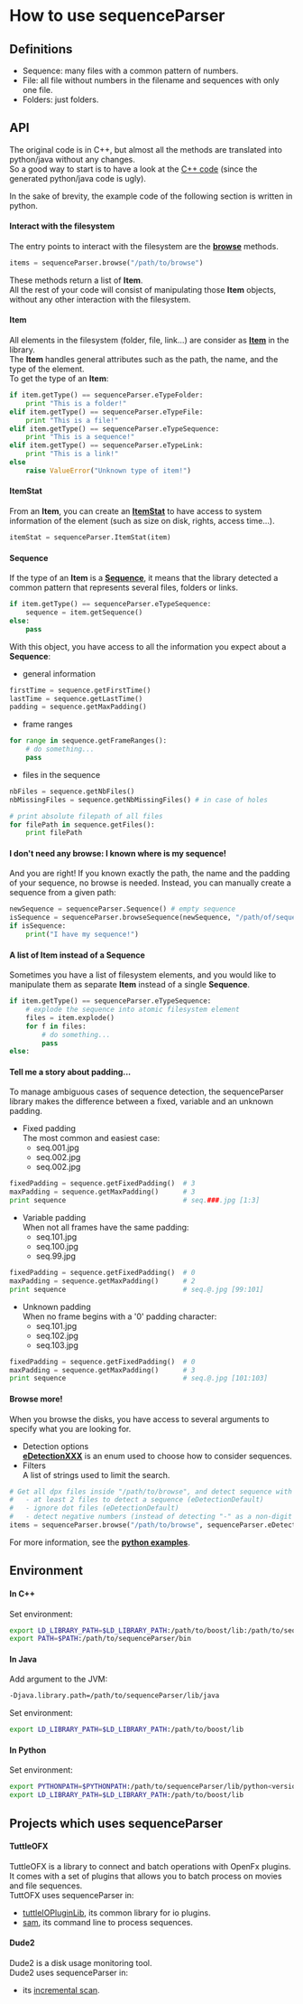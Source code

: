 # How to use sequenceParser

## Definitions
* Sequence: many files with a common pattern of numbers.
* File: all file without numbers in the filename and sequences with only one file.
* Folders: just folders.

## API
The original code is in C++, but almost all the methods are translated into python/java without any changes.  
So a good way to start is to have a look at the [C++ code](src/sequenceParser) (since the generated python/java code is ugly).  

In the sake of brevity, the example code of the following section is written in python.

#### Interact with the filesystem
The entry points to interact with the filesystem are the [__browse__](src/sequenceParser/filesystem.hpp) methods.
```python
items = sequenceParser.browse("/path/to/browse")
```
These methods return a list of __Item__.  
All the rest of your code will consist of manipulating those __Item__ objects, without any other interaction with the filesystem.

#### Item
All elements in the filesystem (folder, file, link...) are consider as [__Item__](src/sequenceParser/Item.hpp) in the library.  
The __Item__ handles general attributes such as the path, the name, and the type of the element.  
To get the type of an __Item__:
```python
if item.getType() == sequenceParser.eTypeFolder:
    print "This is a folder!"
elif item.getType() == sequenceParser.eTypeFile:
    print "This is a file!"
elif item.getType() == sequenceParser.eTypeSequence:
    print "This is a sequence!"
elif item.getType() == sequenceParser.eTypeLink:
    print "This is a link!"
else
    raise ValueError("Unknown type of item!")
```

#### ItemStat
From an __Item__, you can create an [__ItemStat__](src/sequenceParser/ItemStat.hpp) to have access to system information of the element (such as size on disk, rights, access time...).
```python
itemStat = sequenceParser.ItemStat(item)
```

#### Sequence
If the type of an __Item__ is a [__Sequence__](src/sequenceParser/Sequence.hpp), it means that the library detected a common pattern that represents several files, folders or links.
```python
if item.getType() == sequenceParser.eTypeSequence:
    sequence = item.getSequence()
else:
    pass
```

With this object, you have access to all the information you expect about a __Sequence__:
* general information
```python
firstTime = sequence.getFirstTime()
lastTime = sequence.getLastTime()
padding = sequence.getMaxPadding()
```

* frame ranges
```python
for range in sequence.getFrameRanges():
    # do something...
    pass
```

* files in the sequence
```python
nbFiles = sequence.getNbFiles()
nbMissingFiles = sequence.getNbMissingFiles() # in case of holes

# print absolute filepath of all files
for filePath in sequence.getFiles():
    print filePath
```

#### I don't need any browse: I known where is my sequence!
And you are right! If you known exactly the path, the name and the padding of your sequence, no browse is needed. Instead, you can manually create a sequence from a given path:
```python
newSequence = sequenceParser.Sequence() # empty sequence
isSequence = sequenceParser.browseSequence(newSequence, "/path/of/sequence-###.jpg")
if isSequence:
    print("I have my sequence!")
```

#### A list of Item instead of a Sequence
Sometimes you have a list of filesystem elements, and you would like to manipulate them as separate __Item__ instead of a single __Sequence__.
```python
if item.getType() == sequenceParser.eTypeSequence:
    # explode the sequence into atomic filesystem element
    files = item.explode()
    for f in files:
        # do something...
        pass
else:
```

#### Tell me a story about padding...
To manage ambiguous cases of sequence detection, the sequenceParser library makes the difference between a fixed, variable and an unknown padding.

* Fixed padding  
The most common and easiest case:
    * seq.001.jpg
    * seq.002.jpg
    * seq.002.jpg
```python
fixedPadding = sequence.getFixedPadding()  # 3
maxPadding = sequence.getMaxPadding()      # 3
print sequence                             # seq.###.jpg [1:3]
```

* Variable padding  
When not all frames have the same padding:
    * seq.101.jpg
    * seq.100.jpg
    * seq.99.jpg
```python
fixedPadding = sequence.getFixedPadding()  # 0
maxPadding = sequence.getMaxPadding()      # 2
print sequence                             # seq.@.jpg [99:101]
```

* Unknown padding  
When no frame begins with a '0' padding character:
    * seq.101.jpg
    * seq.102.jpg
    * seq.103.jpg
```python
fixedPadding = sequence.getFixedPadding()  # 0
maxPadding = sequence.getMaxPadding()      # 3
print sequence                             # seq.@.jpg [101:103]
```

#### Browse more!
When you browse the disks, you have access to several arguments to specify what you are looking for.
* Detection options  
[__eDetectionXXX__](src/sequenceParser/common.hpp) is an enum used to choose how to consider sequences.  
* Filters  
A list of strings used to limit the search.

```python
# Get all dpx files inside "/path/to/browse", and detect sequence with the following rules:
#   - at least 2 files to detect a sequence (eDetectionDefault)
#   - ignore dot files (eDetectionDefault)
#   - detect negative numbers (instead of detecting "-" as a non-digit character) (eDetectionNegative)
items = sequenceParser.browse("/path/to/browse", sequenceParser.eDetectionDefault | sequenceParser.eDetectionNegative, "*.dpx")
```

For more information, see the [__python examples__](examples).

## Environment
#### In C++
Set environment:
```bash
export LD_LIBRARY_PATH=$LD_LIBRARY_PATH:/path/to/boost/lib:/path/to/sequenceParser/lib
export PATH=$PATH:/path/to/sequenceParser/bin
```

#### In Java
Add argument to the JVM:
```bash
-Djava.library.path=/path/to/sequenceParser/lib/java
```
Set environment:
```bash
export LD_LIBRARY_PATH=$LD_LIBRARY_PATH:/path/to/boost/lib
```

#### In Python
Set environment:
```bash
export PYTHONPATH=$PYTHONPATH:/path/to/sequenceParser/lib/python<version>/site-packages/
export LD_LIBRARY_PATH=$LD_LIBRARY_PATH:/path/to/boost/lib
```

## Projects which uses sequenceParser
#### TuttleOFX
TuttleOFX is a library to connect and batch operations with OpenFx plugins. It comes with a set of plugins that allows you to batch process on movies and file sequences.  
TuttOFX uses sequenceParser in:
* [tuttleIOPluginLib](https://github.com/tuttleofx/TuttleOFX/tree/develop/libraries/tuttle/src/tuttle/ioplugin/context), its common library for io plugins.
* [sam](https://github.com/tuttleofx/TuttleOFX/tree/develop/applications/sam), its command line to process sequences.

#### Dude2
Dude2 is a disk usage monitoring tool.  
Dude2 uses sequenceParser in:
* its [incremental scan](https://github.com/mikrosimage/Dude2/tree/develop/FileSystemScanner/src/eu/mikrosimage/filesystem/scanner).
